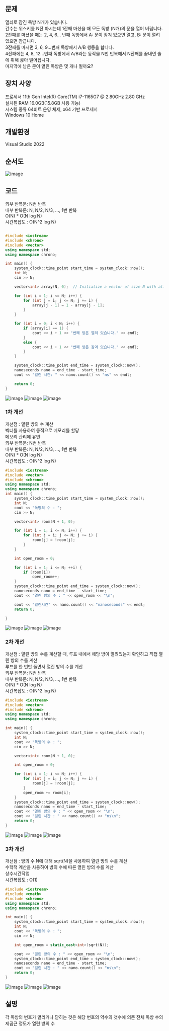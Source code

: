 ## 문제
열쇠로 잠긴 독방 N개가 있습니다.   
간수는 위스키를 N잔 마시는데 1잔째 마셨을 때 모든 독방 (N개)의 문을 열어 버립니다.  
2잔째를 마셨을 때는 2, 4, 6… 번째 독방에서 A: 문이 잠겨 있으면 열고, B: 문이 열려 있으면 잠급니다.  
3잔째를 마시면 3, 6, 9…번째 독방에서 A/B 행동을 합니다.   
4잔째에는 4, 8, 12…번째 독방에서 A/B라는 동작을 N번 반복해서 N잔째를 끝내면 술에 취해 곯아 떨어집니다.  
마지막에 남은 문이 열린 독방은 몇 개나 될까요?  

## 장치 사양
 
프로세서	11th Gen Intel(R) Core(TM) i7-1165G7 @ 2.80GHz   2.80 GHz  
설치된 RAM	16.0GB(15.8GB 사용 가능)  
시스템 종류	64비트 운영 체제, x64 기반 프로세서  
Windows 10 Home  

## 개발환경
Visual Studio 2022

## 순서도
![image](https://github.com/gryrryfh/Algorithm/assets/50912987/2cfc2da3-3d40-453c-b471-3f95c51f8853)

## 코드
외부 반복문: N번 반복  
내부 반복문: N, N/2, N/3, ..., 1번 반복  
O(N) * O(N log N)  
시간복잡도 :  O(N^2 log N)  
```C++

#include <iostream>
#include <chrono>
#include <vector>
using namespace std;
using namespace chrono;

int main() {
    system_clock::time_point start_time = system_clock::now();
    int N;
    cin >> N;

    vector<int> array(N, 0);  // Initialize a vector of size N with all elements set to 0

    for (int i = 1; i <= N; i++) {
        for (int j = i; j <= N; j += i) {
            array[j - 1] = 1 - array[j - 1];
        }
    }

    for (int i = 0; i < N; i++) {
        if (array[i] == 1) {
            cout << i + 1 << "번째 방은 열려 있습니다." << endl;
        }
        else {
            cout << i + 1 << "번째 방은 잠겨 있습니다." << endl;
        }
    }

    system_clock::time_point end_time = system_clock::now();
    nanoseconds nano = end_time - start_time;
    cout << "걸린 시간: " << nano.count() << "ns" << endl;

    return 0;
}
```
![image](https://github.com/gryrryfh/Algorithm/assets/50912987/ffb9b190-bc7a-44e8-96b4-fa135c328a36)
![image](https://github.com/gryrryfh/Algorithm/assets/50912987/bceaa9b1-178a-457d-a6d9-ffbf2fe68211)
![image](https://github.com/gryrryfh/Algorithm/assets/50912987/94eb3c13-52a2-4a7b-be7d-3ba68d237078)





### 1차 개선
개선점 : 열린 방의 수 계산  
벡터를 사용하여 동적으로 메모리를 할당  
메모리 관리에 유연  
외부 반복문: N번 반복  
내부 반복문: N, N/2, N/3, ..., 1번 반복  
O(N) * O(N log N)  
시간복잡도 :  O(N^2 log N)  
  
```C++
#include <iostream>
#include <vector>
#include <chrono>
using namespace std;
using namespace chrono;
int main() {
    system_clock::time_point start_time = system_clock::now();
    int N;
    cout << "독방의 수 : ";
    cin >> N;

    vector<int> room(N + 1, 0);

    for (int i = 1; i <= N; i++) {
        for (int j = i; j <= N; j += i) {
            room[j] = !room[j];
        }
    }

    int open_room = 0;

    for (int i = 1; i <= N; ++i) {
        if (room[i])
            open_room++;
    }
    system_clock::time_point end_time = system_clock::now();
    nanoseconds nano = end_time - start_time;
    cout << "열린 방의 수 : " << open_room << "\n";

    cout << "걸린시간" << nano.count() << "nanoseconds" << endl;
    return 0;

}


```
![image](https://github.com/gryrryfh/Algorithm/assets/50912987/a3c4f629-57eb-495b-8a37-dbe53534ac1f)
![image](https://github.com/gryrryfh/Algorithm/assets/50912987/9527221b-b5d5-419c-af34-29fd3c05f7e6)
![image](https://github.com/gryrryfh/Algorithm/assets/50912987/06a394b6-467d-4ae8-918f-c74e2b5e2f22)



### 2차 개선
개선점 :  열린 방의 수를 계산할 때, 루프 내에서 해당 방이 열려있는지 확인하고 직접 열린 방의 수를 계산  
루프를 한 번만 돌면서 열린 방의 수를 계산    
외부 반복문: N번 반복  
내부 반복문: N, N/2, N/3, ..., 1번 반복  
O(N) * O(N log N)  
시간복잡도 : O(N^2 log N)  
  
```C++
#include <iostream>
#include <vector>
#include <chrono>
using namespace std;
using namespace chrono;

int main() {
    system_clock::time_point start_time = system_clock::now();
    int N;
    cout << "독방의 수 : ";
    cin >> N;

    vector<int> room(N + 1, 0);

    int open_room = 0;

    for (int i = 1; i <= N; i++) {
        for (int j = i; j <= N; j += i) {
            room[j] = !room[j];
        }
        open_room += room[i];
    }
    system_clock::time_point end_time = system_clock::now();
    nanoseconds nano = end_time - start_time;
    cout << "열린 방의 수 : " << open_room << "\n";
    cout << "걸린 시간 : " << nano.count() << "ns\n";
    return 0;
}
```
![image](https://github.com/gryrryfh/Algorithm/assets/50912987/5db45d42-cbb3-4d71-8dbe-3ec6e05367ac)
![image](https://github.com/gryrryfh/Algorithm/assets/50912987/507c3e5a-c209-40d8-82c7-f7ab5ac5a306)
![image](https://github.com/gryrryfh/Algorithm/assets/50912987/f1e7aaad-0fd5-4574-abdb-1d77361f1154)




### 3차 개선
개선점 : 방의 수 N에 대해 sqrt(N)을 사용하여 열린 방의 수를 계산   
수학적 계산을 사용하여 방의 수에 따른 열린 방의 수를 계산   
상수시간작업  
시간복잡도 : O(1)    
  
```C++
#include <iostream>
#include <cmath>
#include <chrono>
using namespace std;
using namespace chrono;

int main() {
    system_clock::time_point start_time = system_clock::now();
    int N;
    cout << "독방의 수 : ";
    cin >> N;

    int open_room = static_cast<int>(sqrt(N));

    cout << "열린 방의 수 : " << open_room << "\n";
    system_clock::time_point end_time = system_clock::now();
    nanoseconds nano = end_time - start_time;
    cout << "걸린 시간 : " << nano.count() << "ns\n";
    return 0;
}

```
![image](https://github.com/gryrryfh/Algorithm/assets/50912987/f70fbb53-0030-4eb8-b0f8-fb5dce194f29)
![image](https://github.com/gryrryfh/Algorithm/assets/50912987/03c774fd-16dc-47a8-b925-da9a263a184e)
![image](https://github.com/gryrryfh/Algorithm/assets/50912987/e929e864-c04b-4508-b66a-9a6c3c8f1acd)




## 설명
 각 독방의 번호가 열리거나 닫히는 것은 해당 번호의 약수의 갯수에 의존
전체 독방 수의 제곱근 정도가 열린 방의 수

